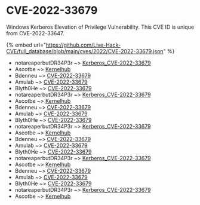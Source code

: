 # CVE-2022-33679

Windows Kerberos Elevation of Privilege Vulnerability. This CVE ID is unique from CVE-2022-33647.

{% embed url="https://github.com/Live-Hack-CVE/full_database/blob/main/cves/2022/CVE-2022-33679.json" %}


* notareaperbutDR34P3r ~> [Kerberos_CVE-2022-33679](https://www.alice-snow.ru/2022/database/cve-2022-33679/kerberos_cve-2022-33679-notareaperbutdr34p3r)
* Ascotbe ~> [Kernelhub](https://www.alice-snow.ru/2022/database/cve-2022-33679/kernelhub-ascotbe)
* Bdenneu ~> [CVE-2022-33679](https://www.alice-snow.ru/2022/database/cve-2022-33679/cve-2022-33679-bdenneu)
* Amulab ~> [CVE-2022-33679](https://www.alice-snow.ru/2022/database/cve-2022-33679/cve-2022-33679-amulab)
* Blyth0He ~> [CVE-2022-33679](https://www.alice-snow.ru/2022/database/cve-2022-33679/cve-2022-33679-blyth0he)
* notareaperbutDR34P3r ~> [Kerberos_CVE-2022-33679](https://www.alice-snow.ru/2022/database/cve-2022-33679/kerberos_cve-2022-33679-notareaperbutdr34p3r)
* Ascotbe ~> [Kernelhub](https://www.alice-snow.ru/2022/database/cve-2022-33679/kernelhub-ascotbe)
* Bdenneu ~> [CVE-2022-33679](https://www.alice-snow.ru/2022/database/cve-2022-33679/cve-2022-33679-bdenneu)
* Amulab ~> [CVE-2022-33679](https://www.alice-snow.ru/2022/database/cve-2022-33679/cve-2022-33679-amulab)
* Blyth0He ~> [CVE-2022-33679](https://www.alice-snow.ru/2022/database/cve-2022-33679/cve-2022-33679-blyth0he)
* notareaperbutDR34P3r ~> [Kerberos_CVE-2022-33679](https://www.alice-snow.ru/2022/database/cve-2022-33679/kerberos_cve-2022-33679-notareaperbutdr34p3r)
* Ascotbe ~> [Kernelhub](https://www.alice-snow.ru/2022/database/cve-2022-33679/kernelhub-ascotbe)
* Bdenneu ~> [CVE-2022-33679](https://www.alice-snow.ru/2022/database/cve-2022-33679/cve-2022-33679-bdenneu)
* Amulab ~> [CVE-2022-33679](https://www.alice-snow.ru/2022/database/cve-2022-33679/cve-2022-33679-amulab)
* Blyth0He ~> [CVE-2022-33679](https://www.alice-snow.ru/2022/database/cve-2022-33679/cve-2022-33679-blyth0he)
* notareaperbutDR34P3r ~> [Kerberos_CVE-2022-33679](https://www.alice-snow.ru/2022/database/cve-2022-33679/kerberos_cve-2022-33679-notareaperbutdr34p3r)
* Ascotbe ~> [Kernelhub](https://www.alice-snow.ru/2022/database/cve-2022-33679/kernelhub-ascotbe)
* Bdenneu ~> [CVE-2022-33679](https://www.alice-snow.ru/2022/database/cve-2022-33679/cve-2022-33679-bdenneu)
* Amulab ~> [CVE-2022-33679](https://www.alice-snow.ru/2022/database/cve-2022-33679/cve-2022-33679-amulab)
* Blyth0He ~> [CVE-2022-33679](https://www.alice-snow.ru/2022/database/cve-2022-33679/cve-2022-33679-blyth0he)
* notareaperbutDR34P3r ~> [Kerberos_CVE-2022-33679](https://www.alice-snow.ru/2022/database/cve-2022-33679/kerberos_cve-2022-33679-notareaperbutdr34p3r)
* Ascotbe ~> [Kernelhub](https://www.alice-snow.ru/2022/database/cve-2022-33679/kernelhub-ascotbe)